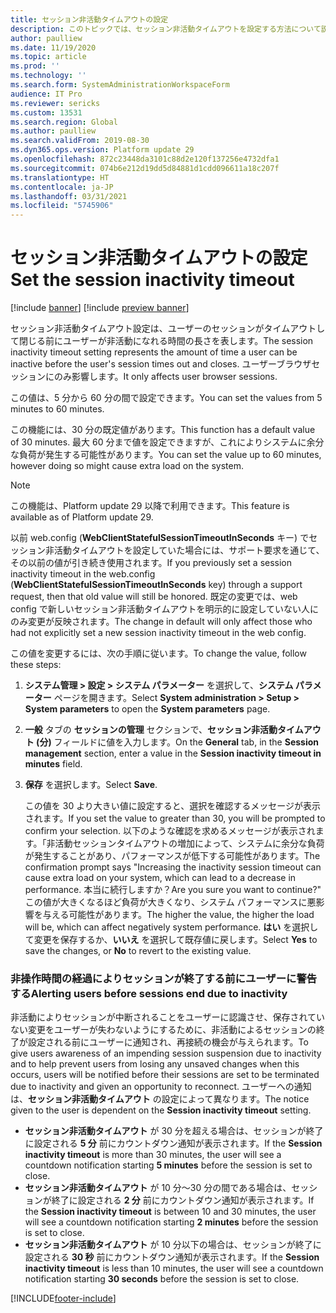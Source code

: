 ```yaml
---
title: セッション非活動タイムアウトの設定
description: このトピックでは、セッション非活動タイムアウトを設定する方法について説明します。
author: paulliew
ms.date: 11/19/2020
ms.topic: article
ms.prod: ''
ms.technology: ''
ms.search.form: SystemAdministrationWorkspaceForm
audience: IT Pro
ms.reviewer: sericks
ms.custom: 13531
ms.search.region: Global
ms.author: paulliew
ms.search.validFrom: 2019-08-30
ms.dyn365.ops.version: Platform update 29
ms.openlocfilehash: 872c23448da3101c88d2e120f137256e4732dfa1
ms.sourcegitcommit: 074b6e212d19dd5d84881d1cdd096611a18c207f
ms.translationtype: HT
ms.contentlocale: ja-JP
ms.lasthandoff: 03/31/2021
ms.locfileid: "5745906"
---
```

# <a name="set-the-session-inactivity-timeout"></a><span data-ttu-id="84519-103">セッション非活動タイムアウトの設定</span><span class="sxs-lookup"><span data-stu-id="84519-103">Set the session inactivity timeout</span></span>

[!include [banner](../includes/banner.md)]
[!include [preview banner](../includes/preview-banner.md)]

<span data-ttu-id="84519-104">セッション非活動タイムアウト設定は、ユーザーのセッションがタイムアウトして閉じる前にユーザーが非活動になれる時間の長さを表します。</span><span class="sxs-lookup"><span data-stu-id="84519-104">The session inactivity timeout setting represents the amount of time a user can be inactive before the user's session times out and closes.</span></span> <span data-ttu-id="84519-105">ユーザーブラウザセッションにのみ影響します。</span><span class="sxs-lookup"><span data-stu-id="84519-105">It only affects user browser sessions.</span></span>

<span data-ttu-id="84519-106">この値は、5 分から 60 分の間で設定できます。</span><span class="sxs-lookup"><span data-stu-id="84519-106">You can set the values from 5 minutes to 60 minutes.</span></span>

<span data-ttu-id="84519-107">この機能には、30 分の既定値があります。</span><span class="sxs-lookup"><span data-stu-id="84519-107">This function has a default value of 30 minutes.</span></span> <span data-ttu-id="84519-108">最大 60 分まで値を設定できますが、これによりシステムに余分な負荷が発生する可能性があります。</span><span class="sxs-lookup"><span data-stu-id="84519-108">You can set the value up to 60 minutes, however doing so might cause extra load on the system.</span></span>

> [!NOTE] 
> <span data-ttu-id="84519-109">この機能は、Platform update 29 以降で利用できます。</span><span class="sxs-lookup"><span data-stu-id="84519-109">This feature is available as of Platform update 29.</span></span>
>
> <span data-ttu-id="84519-110">以前 web.config (**WebClientStatefulSessionTimeoutInSeconds** キー) でセッション非活動タイムアウトを設定していた場合には、サポート要求を通じて、その以前の値が引き続き使用されます。</span><span class="sxs-lookup"><span data-stu-id="84519-110">If you previously set a session inactivity timeout in the web.config (**WebClientStatefulSessionTimeoutInSeconds** key) through a support request, then that old value will still be honored.</span></span> <span data-ttu-id="84519-111">既定の変更では、web config で新しいセッション非活動タイムアウトを明示的に設定していない人にのみ変更が反映されます。</span><span class="sxs-lookup"><span data-stu-id="84519-111">The change in default will only affect those who had not explicitly set a new session inactivity timeout in the web config.</span></span>

<span data-ttu-id="84519-112">この値を変更するには、次の手順に従います。</span><span class="sxs-lookup"><span data-stu-id="84519-112">To change the value, follow these steps:</span></span>

1. <span data-ttu-id="84519-113">**システム管理 > 設定 > システム パラメーター** を選択して、**システム パラメーター** ページを開きます。</span><span class="sxs-lookup"><span data-stu-id="84519-113">Select **System administration > Setup > System parameters** to open the **System parameters** page.</span></span>
2. <span data-ttu-id="84519-114">**一般** タブの **セッションの管理** セクションで、**セッション非活動タイムアウト (分)** フィールドに値を入力します。</span><span class="sxs-lookup"><span data-stu-id="84519-114">On the **General** tab, in the **Session management** section, enter a value in the **Session inactivity timeout in minutes** field.</span></span>
3. <span data-ttu-id="84519-115">**保存** を選択します。</span><span class="sxs-lookup"><span data-stu-id="84519-115">Select **Save**.</span></span> 

    <span data-ttu-id="84519-116">この値を 30 より大きい値に設定すると、選択を確認するメッセージが表示されます。</span><span class="sxs-lookup"><span data-stu-id="84519-116">If you set the value to greater than 30, you will be prompted to confirm your selection.</span></span> <span data-ttu-id="84519-117">以下のような確認を求めるメッセージが表示されます。「非活動セッションタイムアウトの増加によって、システムに余分な負荷が発生することがあり、パフォーマンスが低下する可能性があります。</span><span class="sxs-lookup"><span data-stu-id="84519-117">The confirmation prompt says "Increasing the inactivity session timeout can cause extra load on your system, which can lead to a decrease in performance.</span></span> <span data-ttu-id="84519-118">本当に続行しますか？</span><span class="sxs-lookup"><span data-stu-id="84519-118">Are you sure you want to continue?"</span></span> <span data-ttu-id="84519-119">この値が大きくなるほど負荷が大きくなり、システム パフォーマンスに悪影響を与える可能性があります。</span><span class="sxs-lookup"><span data-stu-id="84519-119">The higher the value, the higher the load will be, which can affect negatively system performance.</span></span> <span data-ttu-id="84519-120">**はい** を選択して変更を保存するか、**いいえ** を選択して既存値に戻します。</span><span class="sxs-lookup"><span data-stu-id="84519-120">Select **Yes** to save the changes, or **No** to revert to the existing value.</span></span>
    
### <a name="alerting-users-before-sessions-end-due-to-inactivity"></a><span data-ttu-id="84519-121">非操作時間の経過によりセッションが終了する前にユーザーに警告する</span><span class="sxs-lookup"><span data-stu-id="84519-121">Alerting users before sessions end due to inactivity</span></span>
<span data-ttu-id="84519-122">非活動によりセッションが中断されることをユーザーに認識させ、保存されていない変更をユーザーが失わないようにするために、非活動によるセッションの終了が設定される前にユーザーに通知され、再接続の機会が与えられます。</span><span class="sxs-lookup"><span data-stu-id="84519-122">To give users awareness of an impending session suspension due to inactivity and to help prevent users from losing any unsaved changes when this occurs, users will be notified before their sessions are set to be terminated due to inactivity and given an opportunity to reconnect.</span></span> <span data-ttu-id="84519-123">ユーザーへの通知は、**セッション非活動タイムアウト** の設定によって異なります。</span><span class="sxs-lookup"><span data-stu-id="84519-123">The notice given to the user is dependent on the **Session inactivity timeout** setting.</span></span> 

-  <span data-ttu-id="84519-124">**セッション非活動タイムアウト** が 30 分を超える場合は、セッションが終了に設定される **5 分** 前にカウントダウン通知が表示されます。</span><span class="sxs-lookup"><span data-stu-id="84519-124">If the **Session inactivity timeout** is more than 30 minutes, the user will see a countdown notification starting **5 minutes** before the session is set to close.</span></span> 
-  <span data-ttu-id="84519-125">**セッション非活動タイムアウト** が 10 分～30 分の間である場合は、セッションが終了に設定される **2 分** 前にカウントダウン通知が表示されます。</span><span class="sxs-lookup"><span data-stu-id="84519-125">If the **Session inactivity timeout** is between 10 and 30 minutes, the user will see a countdown notification starting **2 minutes** before the session is set to close.</span></span> 
-  <span data-ttu-id="84519-126">**セッション非活動タイムアウト** が 10 分以下の場合は、セッションが終了に設定される **30 秒** 前にカウントダウン通知が表示されます。</span><span class="sxs-lookup"><span data-stu-id="84519-126">If the **Session inactivity timeout** is less than 10 minutes, the user will see a countdown notification starting **30 seconds** before the session is set to close.</span></span>



[!INCLUDE[footer-include](../../../includes/footer-banner.md)]